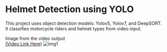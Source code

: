 # Helmet Detection using YOLO
This project uses object detection models: Yolov5, Yolov7, and DeepSORT. 
It classifies motorcycle riders and helmet types from video input.

Image from the video output <br>
[(Video Link Here)](https://www.youtube.com/watch?v=rgCLCQqAfls&ab_channel=C.Ro%C3%B1o)
![img1](https://user-images.githubusercontent.com/57750986/219947890-3ee51a88-d9ba-413e-9aff-cca257701e75.png)

